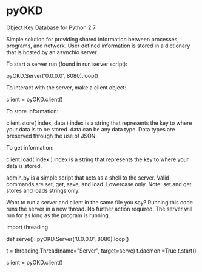 # pyOKD
Object Key Database for Python 2.7

Simple solution for providing shared information between processes, programs, and network. User defined information is stored in a dictionary that is hosted by an asynchio server.

To start a server run (found in run server script):

pyOKD.Server('0.0.0.0', 8080).loop()


To interact with the server, make a client object:

client = pyOKD.client()

To store information:

client.store( index, data )
index is a string that represents the key to where your data is to be stored.
data can be any data type. Data types are preserved through the use of JSON.

To get information:

client.load( index )
index is a string that represents the key to where your data is stored.


admin.py is a simple script that acts as a shell to the server. Valid commands are set, get, save, and load. Lowercase only.
Note: set and get stores and loads strings only.


Want to run a server and client in the same file you say?
Running this code runs the server in a new thread. No further action required. The server will run for as long as the program is running.

import threading

def serve():
    pyOKD.Server('0.0.0.0', 8080).loop()

t = threading.Thread(name="Server", target=serve)
t.daemon =True
t.start()

client = pyOKD.client()


